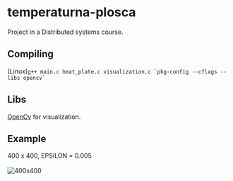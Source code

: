 # temperaturna-plosca
Project in a Distributed systems course.

## Compiling
\[Linux\]```g++ main.c heat_plate.c visualization.c `pkg-config --cflags --libs opencv` ```

## Libs
[OpenCv](https://opencv.org/) for visualization.

## Example
400 x 400, EPSILON = 0.005 <br /><br />
![400x400](https://github.com/matejklemen/temperaturna-plosca/blob/master/plosca.png)


